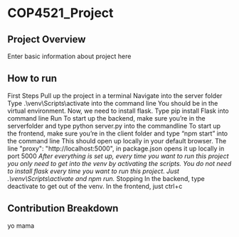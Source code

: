 # COP4521_Project

## Project Overview
Enter basic information about project here

## How to run
First Steps
  Pull up the project in a terminal
  Navigate into the server folder
  Type .\venv\Scripts\activate into the command line
  You should be in the virtual environment. Now, we need to install flask. Type pip install Flask into command line
Run
  To start up the backend, make sure you’re in the serverfolder and type python server.py into the commandline
  To start up the frontend, make sure you’re in the client folder and type “npm start” into the command line
    This should open up locally in your default browser. The line "proxy": "http://localhost:5000", in package.json opens it up locally in port 5000
*After everything is set up, every time you want to run this project you only need to get into the venv by activating the scripts. You do not need to install flask every time you want to run this project. Just .\venv\Scripts\activate and npm run.*
Stopping
  In the backend, type deactivate to get out of the venv. In the frontend, just ctrl+c

## Contribution Breakdown
yo mama
